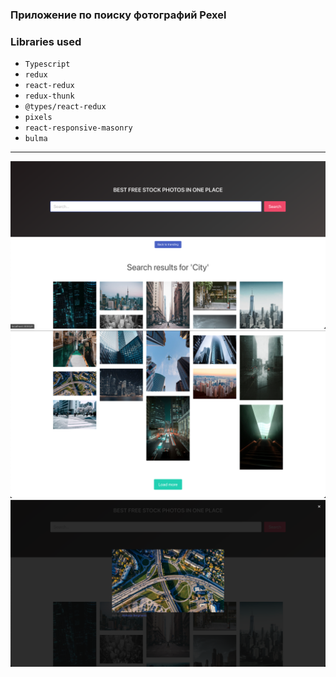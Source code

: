 ### Приложение по поиску фотографий Pexel

### Libraries used

- `Typescript`
- `redux`
- `react-redux`
- `redux-thunk`
- `@types/react-redux`
- `pixels`
- `react-responsive-masonry`
- `bulma`

---

![screen1](screen1.png)
![screen1](screen2.png)
![screen1](screen3.png)
